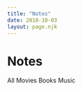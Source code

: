 ```yaml
---
title: "Notes"
date: 2018-10-03
layout: page.njk
---
```


<!--
# Style guide
- Italicize names of books, movies, and other long form works.
-->

<h1 class="page-title">Notes</h1>

<svg style="display: none">
  <symbol id="svg-all" viewBox="0 0 24 24" fill="none" stroke="currentColor" stroke-width="2" stroke-linecap="round" stroke-linejoin="round" class="feather feather-grid"><rect x="3" y="3" width="7" height="7"></rect><rect x="14" y="3" width="7" height="7"></rect><rect x="14" y="14" width="7" height="7"></rect><rect x="3" y="14" width="7" height="7"></rect></symbol>
  <symbol id="svg-book" viewBox="0 0 24 24" fill="none" stroke="currentColor" stroke-width="2" stroke-linecap="round" stroke-linejoin="round" class="feather feather-bookmark"><path d="M19 21l-7-5-7 5V5a2 2 0 0 1 2-2h10a2 2 0 0 1 2 2z"></path>
  </symbol>
  <symbol id="svg-movie" viewBox="0 0 24 24" fill="none" stroke="currentColor" stroke-width="2" stroke-linecap="round" stroke-linejoin="round" class="feather feather-film"><rect x="2" y="2" width="20" height="20" rx="2.18" ry="2.18"></rect><line x1="7" y1="2" x2="7" y2="22"></line><line x1="17" y1="2" x2="17" y2="22"></line><line x1="2" y1="12" x2="22" y2="12"></line><line x1="2" y1="7" x2="7" y2="7"></line><line x1="2" y1="17" x2="7" y2="17"></line><line x1="17" y1="17" x2="22" y2="17"></line><line x1="17" y1="7" x2="22" y2="7"></line>
  </symbol>
  <symbol id="svg-music" viewBox="0 0 24 24" fill="none" stroke="currentColor" stroke-width="2" stroke-linecap="round" stroke-linejoin="round" class="feather feather-music"><path d="M9 18V5l12-2v13"></path><circle cx="6" cy="18" r="3"></circle><circle cx="18" cy="16" r="3"></circle>
  </symbol>
</svg>


<!-- NOTE TEMPLATE -->

<template id="tpl-note">
  <article class="note" :class="{'note--open': open}" @click="open = true">
    <img :src="`/media/notes/${image}`" class="note-image" />
    <div class="note-date">{{ noteDate }}</div>
    <div class="note-type" :class="`note-type--${type}`">
      <svg><use :href="`#svg-${type}`" /></svg>
    </div>
    <h2 class="note-title">{{ title }}</h2>
    <div v-if="rating" :class="`rating rating-${rating}`"></div>
    <div class="note-meta">{{ date }} | {{ creatorLabel }}</div>
    <div class="note-body">
       <div v-if="!open">
        <span v-html="excerpt" class="note-excerpt"></span>
        <span class="note-read-more">Read more…</span>
      </div>
      <div v-if="open" v-html="contents"></div>
    </div>
  </article>
</template>

<template id="tpl-note-filter">
  <div :class="['note-filter', `note-filter--${type}`, { 'note-filter--checked': type === value }]">
      <input type="radio" name="note-filter" class="note-filter-radio" :value="type" :id="`filter-${type}`" @change="onChange" />
      <label class="note-filter-label" :for="`filter-${type}`">
        <svg class="note-filter-label-icon"><use :href="`#svg-${type}`" /></svg>
        <slot />
      </label>
  </div>
</template>

<div id="app">
  <div>
    <div class="note-filters">
      <note-filter type="all" v-model="filter">All</note-filter>
      <note-filter type="movie" v-model="filter">Movies</note-filter>
      <note-filter type="book" v-model="filter">Books</note-filter>
      <note-filter type="music" v-model="filter">Music</note-filter>
      <!-- Sort by: Rating, date, etc -->
    </div>
    <note
      v-for="note in filteredNotes"
      :type="note.type"
      :title="note.title"
      :creator="note.creator"
      :date="note.date"
      :image="note.image"
      :rating="note.rating"
      :note-date="note.noteDate"
      :excerpt="note.excerpt"
      :contents="note.contents"
    >
      <!-- <span v-html="note.excerpt"></span> -->
      <!-- <span v-html="note.contents"></span> -->
    </note>    
  </div>
</div>

<style>
:root {
  --book-color: #F5914A;
  --movie-color: #3DAFD1;
  --music-color: #FB84E2;
}

/* FILTERS ------------------------------------- */

.note-filters {
  padding-bottom: 2rem;
  margin-bottom: 2rem;
  border-bottom: 1px solid var(--border-color-light);
}

.note-filter {
  display: inline-block;
}

.note-filter-radio {
  display: none;
}

.note-filter-label {
  display: inline-flex;
  align-items: center;
  padding: 0.2em 0.6em 0.3em;
  margin-right: 0.25em;
  font-size: 0.8125rem;
  font-weight: var(--bold);
  border-radius: var(--border-radius);
  border: 2px solid var(--color);
  cursor: pointer;
}

.note-filter-label-icon {
  display: inline-block;
  width: 16px;
  height: 16px;
  margin-right: 4px;
}

.note-filter--checked .note-filter-label {
  color: white;
  background: var(--color);
}

.note-filter--movie .note-filter-label {
  color: var(--movie-color);
  border-color: var(--movie-color);
}

.note-filter--movie.note-filter--checked .note-filter-label {
  color: white;
  background: var(--movie-color);
}

.note-filter--book .note-filter-label {
  color: var(--book-color);
  border-color: var(--book-color);
}

.note-filter--book.note-filter--checked .note-filter-label {
  color: white;
  background: var(--book-color);
}

.note-filter--music .note-filter-label {
  color: var(--music-color);
  border-color: var(--music-color);
}

.note-filter--music.note-filter--checked .note-filter-label {
  color: white;
  background: var(--music-color);
}


/* NOTE -----------------------------------------*/

.note {
  position: relative;
  overflow: hidden;
  max-height: 14rem;
  margin-bottom: 2rem;
  padding-bottom: 2rem;
  border-bottom: 1px solid var(--border-color-light);
  font-size: 0.875rem;
  cursor: pointer;
}

.note::after {
  content: '';
  position: absolute;
  background: linear-gradient( rgba(255, 255, 255, 0), var(--bg-color) 80%, var(--bg-color));
  bottom: 0;
  width: 100%;
  height: 4rem;
}

.note--open {
  max-height: none;
  cursor: auto;
}

.note--open::after {
  display: none;
}

.note-excerpt p {
  display: inline;
}

.note-read-more {
  font-weight: var(--bold);
 /*color: var(--secondary-color);*/
}

.note a {
  text-decoration: underline;
  color: var(--color);
}

.note p:last-of-type{
  margin-bottom: 8px;
}

.note-image {
  float: left;
  width: 6rem;
  margin: 0 1rem 0.25rem 0;
  border-radius: var(--border-radius);
}

@media (min-width: 800px) {
  .note-image {
    width: 8rem;
  }
}

.note-date {
  display: none;
  float: right;
  text-align: right;
  font-weight: var(--bold);
  margin-bottom: 4px;
  font-size: 0.6875rem;
  font-weight: var(--x-bold);
  text-transform: uppercase;
}

.note-type {
  display: flex;
  float: right;
  margin-left: 8px;
  width: 28px;
  height: 28px;
  justify-content: center;
  align-items: center;
  border-radius: 50%;
  line-height: 24px;
  color: #fff;
  background-color: #7c72f5;
}

@media (min-width: 800px) {
  .note-type {
    float: none;
    margin-left: 0;
  }
}

.note-type svg {
  width: 16px;
  height: 16px;
}

.note-type.note-type--book {
  background-color: var(--book-color);
}

.note-type.note-type--movie {
  background-color: var(--movie-color);  
}

.note-type.note-type--music {
  background-color: var(--music-color);
}

.note-title {
  margin: 0;
}

.note-title a {
  text-decoration: none;
}

.note-title a:hover {
  text-decoration: underline;
}

.note-meta {
  font-weight: var(--bold);
  color: var(--muted-color);
  margin-bottom: 2px;
}

.note-body {}


/* STAR RATING -----------------------------------------*/

.rating {
  font-size: 1.125rem;
  margin-bottom: 2px;
}

.rating-1::before {
  content: '★☆☆☆☆';
}
.rating-2::before {
  content: '★★☆☆☆';
}
.rating-3::before {
  content: '★★★☆☆';
}

.rating-4::before {
  content: '★★★★☆';
}

.rating-5::before {
  content: '★★★★★';
}
</style>

<script src="/js/vue.min.js"></script>
<script>


Vue.component('note-filter', {
  template: '#tpl-note-filter',
  
  model: {
    event: 'change'
  },

  props: {
    type: String,
    value: String,
  },

  methods: {
    onChange(event) {
      this.$emit('change', event.target.value);
    }
  },
});

Vue.component('filters', {
  template: '#tpl-filters',
})

Vue.component('note', {
  template: '#tpl-note',
  props: {
    type: String,
    title: String,
    creator: String,
    date: String,
    image: String,
    rating: Number,
    noteDate: String,
    excerpt: String,
    contents: String,
  },
  data() {
    return {
      open: false,
    };
  },
  computed: {
    creatorLabel() {
      switch (this.type) {
        case 'book':
          return `Written by ${this.creator}`;
        break;
        case 'movie':
        case 'tv show':
          return `Directed by ${this.creator}`;
        break;
        case 'music':
          return `by ${this.creator}`;
        break;
      }
    },
  }
})


new Vue({
  el: '#app',
  data() {
    return { 
      notes: [],
      filter: 'all',
    };
  },
  mounted() {
    fetch('/data/notes.json')
      .then(res => res.json())
      .then(json => {
        this.notes = json.data
      })
      .catch((error) => {
        console.log(error);
      })
  },
  computed: {
    filteredNotes() {
      return (this.filter === 'all')
                ? this.notes
                : this.notes.filter(note => note.type === this.filter)
    },
  },
  // data() {
  //   return {
  //     videos: [],
  //     sortedBy: 'date',
  //   };
  // },

  // watch: {
  //   sortedBy(newVal) {
  //     if (newVal === 'date') {
  //       this.videos.sort((a, b) => {
  //         return (new Date(a.dateAdded).getTime() > new Date(b.dateAdded).getTime() ? -1 : 1);
  //       })
  //     } else if (newVal === 'duration') {
  //       this.videos.sort((a, b) => {
  //         return (strToSeconds(b.duration) > strToSeconds(a.duration) ? -1 : 1);
  //       })
  //     }
  //   },
  // },

  // mounted() {
  //   fetch('/data/inspiration-videos.json')
  //     .then(res => res.json())
  //     .then(data => {
  //       this.videos = data;
  //     })
  //     .catch((error) => {
  //       console.log(error);
  //     })
  // },

  // methods: {
  //   sortBy(field) {
  //     this.sortedBy = field;
  //   },
  // }
});
</script>
